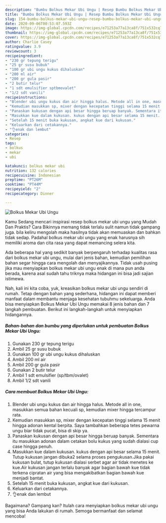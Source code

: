 ```yaml
---
description: "Bumbu Bolkus Mekar Ubi Ungu | Resep Bumbu Bolkus Mekar Ubi Ungu Yang Enak Dan Lezat"
title: "Bumbu Bolkus Mekar Ubi Ungu | Resep Bumbu Bolkus Mekar Ubi Ungu Yang Enak Dan Lezat"
slug: 154-bumbu-bolkus-mekar-ubi-ungu-resep-bumbu-bolkus-mekar-ubi-ungu-yang-enak-dan-lezat
date: 2020-09-06T00:53:07.593Z
image: https://img-global.cpcdn.com/recipes/e71253a77a13ca8f/751x532cq70/bolkus-mekar-ubi-ungu-foto-resep-utama.jpg
thumbnail: https://img-global.cpcdn.com/recipes/e71253a77a13ca8f/751x532cq70/bolkus-mekar-ubi-ungu-foto-resep-utama.jpg
cover: https://img-global.cpcdn.com/recipes/e71253a77a13ca8f/751x532cq70/bolkus-mekar-ubi-ungu-foto-resep-utama.jpg
author: Charlie Casey
ratingvalue: 3.9
reviewcount: 3
recipeingredient:
- "230 gr tepung terigu"
- "25 gr susu bubuk"
- "100 gr ubi ungu kukus dihaluskan"
- "200 ml air"
- "200 gr gula pasir"
- "2 butir telur"
- "1 sdt emulsifier sptbmovalet"
- "1/2 sdt vanili"
recipeinstructions:
- "Blender ubi ungu kukus dan air hingga halus. Metode all in one, masukkan semua bahan kecuali sp, kemudian mixer hingga tercampur rata."
- "Kemudian masukkan sp, mixer dengan kecepatan tinggi selama 15 menit hingga adonan kental berpita. Saya tambahkan beberapa tetes pewarna ungu biar tidak pucat, bisa di skip ya."
- "Panaskan kukusan dengan api besar hingga beruap banyak. Sementara itu masukkan adonan dalam cetakan bolu kukus yang sudah dialasi cup case hingga penuh."
- "Masukkan kue dalam kukusan. kukus dengan api besar selama 15 menit. Tutup kukusan jangan dibuka2 selama proses pengukusan.Jika pakai kukusan bulat, tutup kukusan dialasi serbet agar air tidak menetes ke kue.Air kukusan jangan terlalu banyak agar bagian bawah kue tidak terkena cipratan air yang bisa mengakibatkan bagian bawah kue menjadi bantat."
- "Setelah 15 menit buka kukusan, angkat kue dari kukusan."
- "Keluarkan dari cetakannya."
- "👌enak dan lembut"
categories:
- Resep
tags:
- bolkus
- mekar
- ubi

katakunci: bolkus mekar ubi 
nutrition: 132 calories
recipecuisine: Indonesian
preptime: "PT26M"
cooktime: "PT44M"
recipeyield: "2"
recipecategory: Dinner

---
```



![Bolkus Mekar Ubi Ungu](https://img-global.cpcdn.com/recipes/e71253a77a13ca8f/751x532cq70/bolkus-mekar-ubi-ungu-foto-resep-utama.jpg)

Kamu Sedang mencari inspirasi resep bolkus mekar ubi ungu yang Mudah Dan Praktis? Cara Bikinnya memang tidak terlalu sulit namun tidak gampang juga. bila keliru mengolah maka hasilnya tidak akan memuaskan dan bahkan tidak sedap. Padahal bolkus mekar ubi ungu yang enak harusnya sih memiliki aroma dan cita rasa yang dapat memancing selera kita.



Ada beberapa hal yang sedikit banyak berpengaruh terhadap kualitas rasa dari bolkus mekar ubi ungu, mulai dari jenis bahan, kemudian pemilihan bahan segar hingga cara mengolah dan menyajikannya. Tidak usah pusing jika mau menyiapkan bolkus mekar ubi ungu enak di mana pun anda berada, karena asal sudah tahu triknya maka hidangan ini bisa jadi sajian istimewa.


Nah, kali ini kita coba, yuk, kreasikan bolkus mekar ubi ungu sendiri di rumah. Tetap dengan bahan yang sederhana, hidangan ini dapat memberi manfaat dalam membantu menjaga kesehatan tubuhmu sekeluarga. Anda bisa menyiapkan Bolkus Mekar Ubi Ungu memakai 8 jenis bahan dan 7 langkah pembuatan. Berikut ini langkah-langkah untuk menyiapkan hidangannya.

<!--inarticleads1-->

##### Bahan-bahan dan bumbu yang diperlukan untuk pembuatan Bolkus Mekar Ubi Ungu:

1. Gunakan 230 gr tepung terigu
1. Ambil 25 gr susu bubuk
1. Gunakan 100 gr ubi ungu kukus dihaluskan
1. Ambil 200 ml air
1. Ambil 200 gr gula pasir
1. Gunakan 2 butir telur
1. Ambil 1 sdt emulsifier (sp/tbm/ovalet)
1. Ambil 1/2 sdt vanili




<!--inarticleads2-->

##### Cara membuat Bolkus Mekar Ubi Ungu:

1. Blender ubi ungu kukus dan air hingga halus. Metode all in one, masukkan semua bahan kecuali sp, kemudian mixer hingga tercampur rata.
1. Kemudian masukkan sp, mixer dengan kecepatan tinggi selama 15 menit hingga adonan kental berpita. Saya tambahkan beberapa tetes pewarna ungu biar tidak pucat, bisa di skip ya.
1. Panaskan kukusan dengan api besar hingga beruap banyak. Sementara itu masukkan adonan dalam cetakan bolu kukus yang sudah dialasi cup case hingga penuh.
1. Masukkan kue dalam kukusan. kukus dengan api besar selama 15 menit. Tutup kukusan jangan dibuka2 selama proses pengukusan.Jika pakai kukusan bulat, tutup kukusan dialasi serbet agar air tidak menetes ke kue.Air kukusan jangan terlalu banyak agar bagian bawah kue tidak terkena cipratan air yang bisa mengakibatkan bagian bawah kue menjadi bantat.
1. Setelah 15 menit buka kukusan, angkat kue dari kukusan.
1. Keluarkan dari cetakannya.
1. 👌enak dan lembut




Bagaimana? Gampang kan? Itulah cara menyiapkan bolkus mekar ubi ungu yang bisa Anda lakukan di rumah. Semoga bermanfaat dan selamat mencoba!
